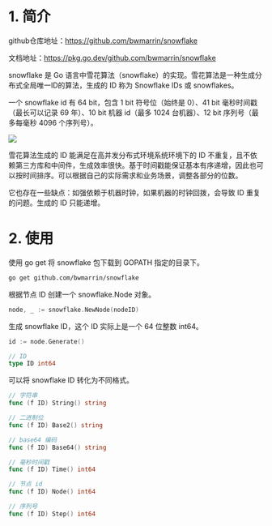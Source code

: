 # 1. 简介

github仓库地址：https://github.com/bwmarrin/snowflake

文档地址：https://pkg.go.dev/github.com/bwmarrin/snowflake

snowflake 是 Go 语言中雪花算法（snowflake）的实现。雪花算法是一种生成分布式全局唯一ID的算法，生成的 ID 称为 Snowflake IDs 或 snowflakes。

一个 snowflake id 有 64 bit，包含 1 bit 符号位（始终是 0）、41 bit 毫秒时间戳（最长可以记录 69 年）、10 bit 机器 id（最多 1024 台机器）、12 bit 序列号（最多每毫秒 4096 个序列号）。

![](https://blog-1304941664.cos.ap-guangzhou.myqcloud.com/article_material/go/go_snowflake.jpg)

雪花算法生成的 ID 能满足在高并发分布式环境系统环境下的 ID 不重复，且不依赖第三方库和中间件，生成效率很快。基于时间戳能保证基本有序递增，因此也可以按时间排序。可以根据自己的实际需求和业务场景，调整各部分的位数。

它也存在一些缺点：如强依赖于机器时钟，如果机器的时钟回拨，会导致 ID 重复的问题。生成的 ID 只能递增。

# 2. 使用

使用 go get 将 snowflake 包下载到 GOPATH 指定的目录下。

```bash
go get github.com/bwmarrin/snowflake
```

根据节点 ID 创建一个 snowflake.Node 对象。

```go 
node, _ := snowflake.NewNode(nodeID)
```

生成 snowflake ID，这个 ID 实际上是一个 64 位整数 int64。

```go
id := node.Generate()

// ID
type ID int64
```

可以将 snowflake ID 转化为不同格式。

```go
// 字符串
func (f ID) String() string

// 二进制位
func (f ID) Base2() string

// base64 编码
func (f ID) Base64() string

// 毫秒时间戳
func (f ID) Time() int64

// 节点 id
func (f ID) Node() int64

// 序列号
func (f ID) Step() int64
```

